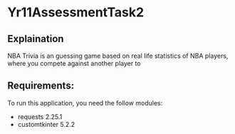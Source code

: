 # Yr11AssessmentTask2

## Explaination
NBA Trivia is an guessing game based on real life statistics of NBA players, where you compete against another player to 


## Requirements:
To run this application, you need the follow modules:
- requests 2.25.1
- customtkinter 5.2.2
